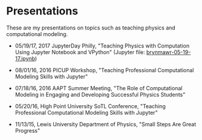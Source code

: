 # Presentations
These are my presentations on topics such as teaching physics and computational modeling.

- 05/19/17, 2017 JupyterDay Philly, "Teaching Physics with Computation Using Jupyter Notebook and VPython" (Jupyter file: [brynmawr-05-19-17.ipynb](http://nbviewer.jupyter.org/github/atitus/presentations/blob/master/brynmawr-05-19-17/brynmawr-05-19-17.ipynb))

- 08/01/16, 2016 PICUP Workshop, "Teaching Professional Computational Modeling Skills with Jupyter"

- 07/18/16, 2016 AAPT Summer Meeting, "The Role of Computational Modeling in Engaging and Developing Successful Physics Students"

- 05/20/16, High Point University SoTL Conference, "Teaching Professional Computational Modeling Skills with Jupyter"

- 11/13/15, Lewis University Department of Physics, "Small Steps Are Great Progress"
